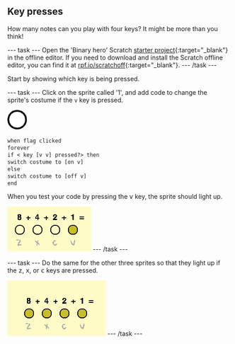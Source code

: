 ## Key presses

How many notes can you play with four keys? It might be more than you think!

--- task ---
Open the 'Binary hero' Scratch [starter project](http://rpf.io/p/en/binary-hero-scratch2-go){:target="_blank"} in the offline editor. If you need to download and install the Scratch offline editor, you can find it at [rpf.io/scratchoff](http://rpf.io/scratchoff){:target="_blank"}.
--- /task ---

Start by showing which key is being pressed. 

--- task ---
Click on the sprite called '1', and add code to change the sprite's costume if the `v` key is pressed.

![costume](images/1.png)
```blocks
when flag clicked
forever
if < key [v v] pressed?> then
switch costume to [on v]
else
switch costume to [off v]
end
```

When you test your code by pressing the <kbd>v</kbd> key, the sprite should light up.

![Testing the v key](images/1-test.png)
--- /task ---

--- task ---
Do the same for the other three sprites so that they light up if the <kbd>z</kbd>, <kbd>x</kbd>, or <kbd>c</kbd> keys are pressed.

![All keys pressed](images/all-key-presses.png)
--- /task ---

